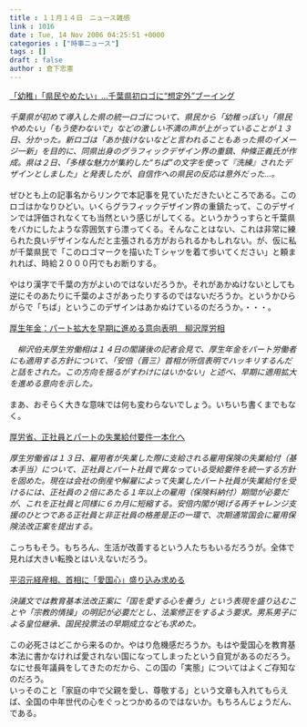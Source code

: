 ```yaml
---
title : １１月１４日　ニュース雑感
link : 1016
date : Tue, 14 Nov 2006 04:25:51 +0000
categories : ["時事ニュース"]
tags : []
draft : false
author : 倉下忠憲
---
```


<A HREF="http://www.iza.ne.jp/news/newsarticle/natnews/topics/27431/" TARGET="_blank">「幼稚」「県民やめたい」…千葉県初ロゴに“想定外”ブーイング </A><BR><BR><I>千葉県が初めて導入した県の統一ロゴについて、県民から「幼稚っぽい」「県民やめたい」「もう使わないで」などの激しい不満の声が上がっていることが１３日、分かった。新ロゴは「あか抜けないなどと言われることもあった県のイメージ一新」を目的に、同県出身のグラフィックデザイン界の重鎮、仲條正義氏が作成。県は２日、「多様な魅力が集約した“ちば”の文字を使って『洗練』されたデザインとしました」と発表したが、自信作への県民の反応は意外だった…。</I><BR><BR>ぜひとも上の記事名からリンクで本記事を見ていただきたいところである。このロゴはかなりひどい。いくらグラフィックデザイン界の重鎮たって、このデザインでは評価されなくても当然という感じがしてくる。というかうっすらと千葉県をバカにしたような雰囲気すら漂ってくる。そんなことはない、これは非常に練られた良いデザインなんだと主張される方がおられるかもしれない。が、仮に私が千葉県民で「このロゴマークを描いたＴシャツを着て歩いてください」と頼まれれば、時給２０００円でもお断りする。<BR><BR>やはり漢字で千葉の方がよいのではないだろうか。それがあかぬけないとしても逆にそのあたりに千葉のよさがあったりするのではないだろうか。というかひらがらで「ちば」というこのデザインはあかぬけているのだろうか。・・・。<BR><BR><A HREF="http://www.mainichi-msn.co.jp/seiji/feature/news/20061114k0000e010048000c.html" TARGET="_blank">厚生年金：パート拡大を早期に進める意向表明　柳沢厚労相</A><BR><BR><I>　柳沢伯夫厚生労働相は１４日の閣議後の記者会見で、厚生年金をパート労働者にも適用する方針について、「安倍（晋三）首相が所信表明でハッキリするんだと話をされた。この方向を揺るがすわけにはいかない」と述べ、早期に適用拡大を進める意向を示した。</I><BR><BR>まあ、おそらく大きな意味では何も変わらないでしょう。いちいち書くまでもなく。<BR><BR><A HREF="http://www.sankei.co.jp/news/061114/sei002.htm" TARGET="_blank">厚労省、正社員とパートの失業給付要件一本化へ</A><BR><BR><I>厚生労働省は１３日、雇用者が失業した際に支給される雇用保険の失業給付（基本手当）について、正社員とパート社員で異なっている受給要件を統一する方針を固めた。現在は会社の倒産や解雇によって失業したパート社員が失業給付を受けるには、正社員の２倍にあたる１年以上の雇用（保険料納付）期間が必要だが、これを正社員と同様に６カ月に短縮する。安倍内閣が掲げる再チャレンジ支援のひとつである正社員と非正社員の格差是正の一環で、次期通常国会に雇用保険法改正案を提出する。</I><BR><BR>こっちもそう。もちろん、生活が改善するという人たちもいるだろうが。全体で見れば大きい転換とはいえないだろう。<BR><BR><A HREF="http://www.sankei.co.jp/news/061114/sei000.htm" TARGET="_blank">平沼元経産相、首相に「愛国心」盛り込み求める</A> <BR><BR><I>決議文では教育基本法改正案に「国を愛する心を養う」という表現を盛り込むことや「宗教的情操」の明記が必要だとし、法案修正をするよう要求。男系男子による皇位継承、国民投票法の早期成立なども求めた。</I><BR><BR>この必死さはどこから来るのか。やはり危機感だろうか。もはや愛国心を教育基本法に書かなければ愛されない国になってしまったという自覚があるのだろう。なにせ長年議員をしてきたのだから、この国の「実態」についてはよくご存知なのだろう。<BR>いっそのこと「家庭の中で父親を愛し、尊敬する」という文章も入れてもらえば、全国の中年世代の心をぐっとつかめるのではないか。もちろんじょうだん、である。<BR><BR><BR><BR><br><br>

